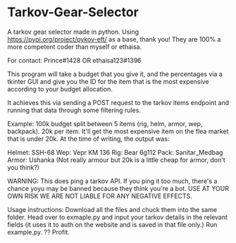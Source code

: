 # Tarkov-Gear-Selector
A tarkov gear selector made in python. Using https://pypi.org/project/pykov-eft/ as a base, thank you! They are 100% a more competent coder than myself or ethaisa.

For contact: Prince#1428 OR ethaisa123#1396

This program will take a budget that you give it, and the percentages via a tkinter GUI and give you the ID for the item that is the most expensive according to your budget allocation.

It achieves this via sending a POST request to the tarkov items endpoint and running that data through some filtering rules.

Example: 100k budget split between 5 items (rig, helm, armor, wep, backpack). 20k per item. It'll get the most expensive item on the flea market that is under 20k. At the time of writing, the output was:

Helmet: SSH-68
Wep: Vepr KM 136
Rig: Bear 6g112
Pack: Sanitar_Medbag
Armor: Ushanka (Not really armour but 20k is a little cheap for armor, don't you think?)

WARNING: This does ping a tarkov API. If you ping it too much, there's a chance yoyu may be banned because they think you're a bot. USE AT YOUR OWN RISK WE ARE NOT LIABLE FOR ANY NEGATIVE EFFECTS.

Usage instructions:
Download all the files and chuck them into the same folder.
Head over to exmaple.py and input your tarkov details in the relevant fields (it uses it to auth on the website and is saved in that file only.)
Run example.py.
??
Profit.
